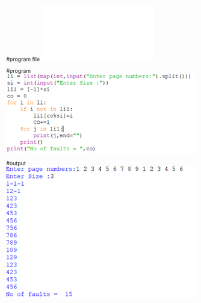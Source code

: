 #program file
![program file](fifio.py)

#program
![program](program.PNG)

#output
![output](output.PNG)
